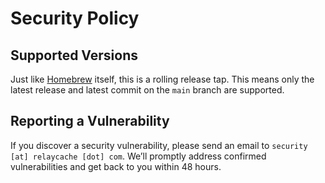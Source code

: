 # Security Policy

## Supported Versions

Just like [Homebrew](https://github.com/Homebrew/brew) itself, this is a rolling release tap.
This means only the latest release and latest commit on the `main` branch are supported.

## Reporting a Vulnerability

If you discover a security vulnerability, please send an email to `security [at] relaycache [dot] com`.
We’ll promptly address confirmed vulnerabilities and get back to you within 48 hours.
